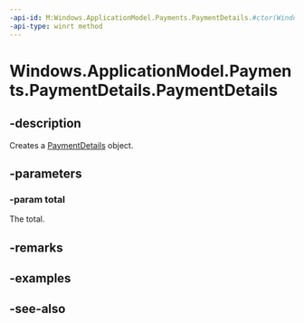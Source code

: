 ```yaml
---
-api-id: M:Windows.ApplicationModel.Payments.PaymentDetails.#ctor(Windows.ApplicationModel.Payments.PaymentItem)
-api-type: winrt method
---
```


<!-- Method syntax
public PaymentDetails(Windows.ApplicationModel.Payments.PaymentItem total)
-->

# Windows.ApplicationModel.Payments.PaymentDetails.PaymentDetails

## -description
Creates a [PaymentDetails](paymentdetails.md) object.

## -parameters
### -param total
The total.

## -remarks

## -examples

## -see-also